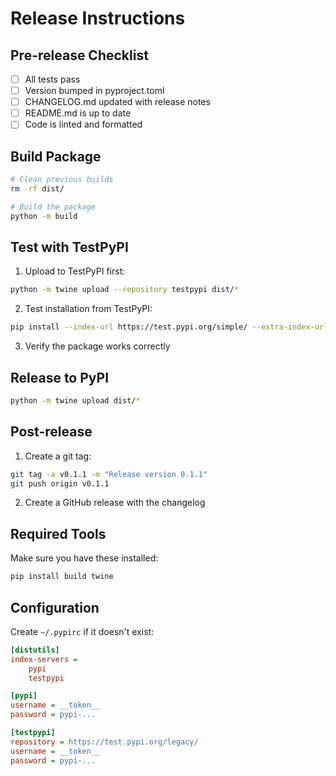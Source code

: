 # Release Instructions

## Pre-release Checklist

- [ ] All tests pass
- [ ] Version bumped in pyproject.toml
- [ ] CHANGELOG.md updated with release notes
- [ ] README.md is up to date
- [ ] Code is linted and formatted

## Build Package

```bash
# Clean previous builds
rm -rf dist/

# Build the package
python -m build
```

## Test with TestPyPI

1. Upload to TestPyPI first:
```bash
python -m twine upload --repository testpypi dist/*
```

2. Test installation from TestPyPI:
```bash
pip install --index-url https://test.pypi.org/simple/ --extra-index-url https://pypi.org/simple sp-obs
```

3. Verify the package works correctly

## Release to PyPI

```bash
python -m twine upload dist/*
```

## Post-release

1. Create a git tag:
```bash
git tag -a v0.1.1 -m "Release version 0.1.1"
git push origin v0.1.1
```

2. Create a GitHub release with the changelog

## Required Tools

Make sure you have these installed:
```bash
pip install build twine
```

## Configuration

Create `~/.pypirc` if it doesn't exist:

```ini
[distutils]
index-servers =
    pypi
    testpypi

[pypi]
username = __token__
password = pypi-...

[testpypi]
repository = https://test.pypi.org/legacy/
username = __token__
password = pypi-...
```